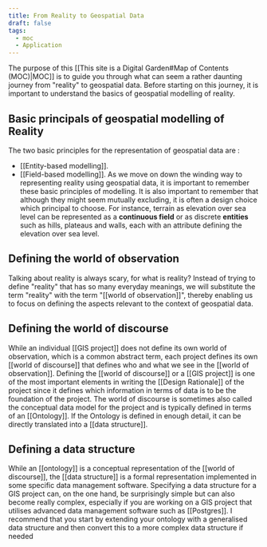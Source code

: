 ```yaml
---
title: From Reality to Geospatial Data
draft: false
tags:
  - moc
  - Application
---
```

 The purpose of this [[This site is a Digital Garden#Map of Contents (MOC)|MOC]] is to guide you through what can seem a rather daunting journey from "reality" to geospatial data. 
 Before starting on this journey, it is important to understand the basics of geospatial modelling of reality.
## Basic principals of geospatial modelling of Reality
 
The two basic principles for the representation of geospatial data are :
 - [[Entity-based modelling]].
 - [[Field-based modelling]].
 As we move on down the winding way to representing reality using geospatial data, it is important to remember these basic principles of modelling. It is also important to remember that although they might seem mutually excluding, it is often a design choice which principal to choose. For instance, terrain as elevation over sea level can be represented as a **continuous field** or as discrete **entities** such as hills,  plateaus and walls, each with an attribute defining the elevation over sea level.
## Defining the world of observation
Talking about reality is always scary, for what is reality? Instead of trying to define "reality" that has so many everyday meanings, we will substitute the term "reality" with the term "[[world of observation]]", thereby enabling us to focus on defining the aspects relevant to the context of geospatial data.

## Defining the world of discourse
While an individual [[GIS project]] does not define its own world of observation, which is a common abstract term, each project defines its own [[world of discourse]] that defines who and what we see in the [[world of observation]]. Defining the [[world of discourse]] or a [[GIS project]] is one of the most important elements in writing the [[Design Rationale]] of the project since it defines which information in terms of data is to be the foundation of the project. 
The world of discourse is sometimes also called the conceptual data model for the project and is typically defined in terms of an [[Ontology]]. If the Ontology is defined in enough detail, it can be directly translated into a [[data structure]].

## Defining a data structure
While an [[ontology]] is a conceptual representation of the [[world of discourse]], the [[data structure]] is a formal representation implemented in some specific data management software. Specifying a data structure for a GIS project can, on the one hand, be surprisingly simple but can also become really complex, especially if you are working on a GIS project that utilises advanced data management software such as [[Postgres]]. I recommend that you start by extending your ontology with a generalised data structure and then convert this to a more complex data structure if needed